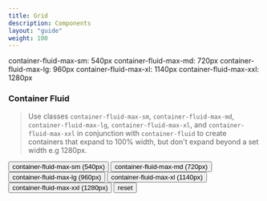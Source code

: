 ```yaml
---
title: Grid
description: Components
layout: "guide"
weight: 100
---
```


<article id="1">

<div class="alert alert-warning clay-site-grid-width">
    <span class="clay-site-grid-width-sm">container-fluid-max-sm: 540px</span>
    <span class="clay-site-grid-width-md">container-fluid-max-md: 720px</span>
    <span class="clay-site-grid-width-lg">container-fluid-max-lg: 960px</span>
    <span class="clay-site-grid-width-xl">container-fluid-max-xl: 1140px</span>
    <span class="clay-site-grid-width-xxl">container-fluid-max-xxl: 1280px</span>
</div>

### Container Fluid

> Use classes `container-fluid-max-sm`, `container-fluid-max-md`, `container-fluid-max-lg`, `container-fluid-max-xl`, and `container-fluid-max-xxl` in conjunction with `container-fluid` to create containers that expand to 100% width, but don't expand beyond a set width e.g 1280px.

<div class="clay-site-container-fluid-switcher">
	<button class="btn btn-info" data-container-classes="container-fluid container-fluid-max-sm content" onclick="clickBtn(this);" type="button">container-fluid-max-sm (540px)</button>
	<button class="btn btn-info" data-container-classes="container-fluid container-fluid-max-md content" onclick="clickBtn(this);" type="button">container-fluid-max-md (720px)</button>
	<button class="btn btn-info" data-container-classes="container-fluid container-fluid-max-lg content" onclick="clickBtn(this);" type="button">container-fluid-max-lg (960px)</button>
	<button class="btn btn-info" data-container-classes="container-fluid container-fluid-max-xl content" onclick="clickBtn(this);" type="button">container-fluid-max-xl (1140px)</button>
	<button class="btn btn-info" data-container-classes="container-fluid container-fluid-max-xxl content" onclick="clickBtn(this);" type="button">container-fluid-max-xxl (1280px)</button>
	<button class="btn btn-info" data-container-classes="content" onclick="clickBtn(this);" type="button">reset</button>
</div>

<script>
{literal}
var clickBtn = function(node) {
    var container = $('.content');
    var data = $(node).data('container-classes');
    container.attr('class', '');
    container.addClass(data);
};
{/literal}
</script>

</article>
